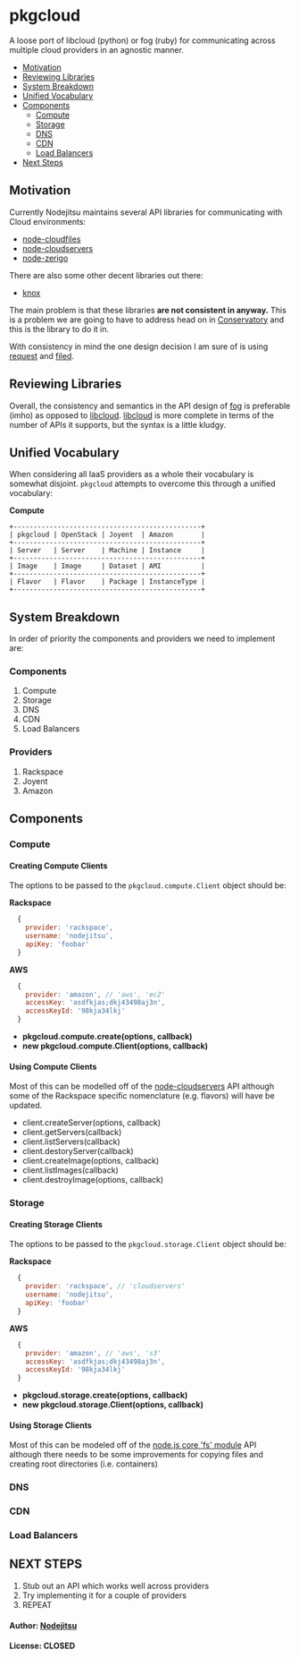 # pkgcloud 

A loose port of libcloud (python) or fog (ruby) for communicating across multiple cloud providers in an agnostic manner.

* [Motivation](#motivation)
* [Reviewing Libraries](#reviewing-libraries)
* [System Breakdown](#system-breakdown)
* [Unified Vocabulary](#unified-vocabulary)
* [Components](#components)
  * [Compute](#compute)
  * [Storage](#storage)
  * [DNS](#dns)
  * [CDN](#cdn)
  * [Load Balancers](#load-balancers)
* [Next Steps](#next-steps)

<a name="motiviation"></a>
## Motivation

Currently Nodejitsu maintains several API libraries for communicating with Cloud environments:

* [node-cloudfiles](https://github.com/nodejitsu/node-cloudfiles)
* [node-cloudservers](https://github.com/nodejitsu/node-cloudservers)
* [node-zerigo](https://github.com/nodejitsu/node-zerigo)

There are also some other decent libraries out there:

* [knox](https://github.com/learnboost/knox)

The main problem is that these libraries **are not consistent in anyway.** This is a problem we are going to have to address head on in [Conservatory](https://github.com/nodejitsu/conservatory) and this is the library to do it in.

With consistency in mind the one design decision I am sure of is using [request](https://github.com/mikeal/request) and [filed](https://github.com/mikeal/filed).

<a name="reviewing-libraries"></a>
## Reviewing Libraries

Overall, the consistency and semantics in the API design of [fog][0] is preferable (imho) as opposed to [libcloud][1]. [libcloud][1] is more complete in terms of the number of APIs it supports, but the syntax is a little kludgy. 

<a name="Unified Vocabulary"></a>
## Unified Vocabulary

When considering all IaaS providers as a whole their vocabulary is somewhat disjoint. `pkgcloud` attempts to overcome this through a unified vocabulary:

**Compute**

```
+-----------------------------------------------+
| pkgcloud | OpenStack | Joyent  | Amazon       |
+-----------------------------------------------+
| Server   | Server    | Machine | Instance     |
+-----------------------------------------------+
| Image    | Image     | Dataset | AMI          | 
+-----------------------------------------------+
| Flavor   | Flavor    | Package | InstanceType |
+-----------------------------------------------+
```


<a name="system-breakdown"></a>
## System Breakdown

In order of priority the components and providers we need to implement are:

### Components

1. Compute
2. Storage
3. DNS
4. CDN
5. Load Balancers

### Providers

1. Rackspace
2. Joyent
3. Amazon

<a name="components"></a>
## Components

<a name="compute"></a>
### Compute

#### Creating Compute Clients
The options to be passed to the `pkgcloud.compute.Client` object should be:

**Rackspace**

``` js
  {
    provider: 'rackspace',
    username: 'nodejitsu',
    apiKey: 'foobar'
  }
```

**AWS**

``` js
  {
    provider: 'amazon', // 'aws', 'ec2'
    accessKey: 'asdfkjas;dkj43498aj3n',
    accessKeyId: '98kja34lkj'
  }
```

* **pkgcloud.compute.create(options, callback)**
* **new pkgcloud.compute.Client(options, callback)**

#### Using Compute Clients
Most of this can be modelled off of the [node-cloudservers](https://github.com/nodejitsu/node-cloudservers) API although some of the Rackspace specific nomenclature (e.g. flavors) will have be updated. 

* client.createServer(options, callback)
* client.getServers(callback)
* client.listServers(callback)
* client.destoryServer(callback)
* client.createImage(options, callback)
* client.listImages(callback)
* client.destroyImage(options, callback)

<a name="storage"></a>
### Storage

#### Creating Storage Clients
The options to be passed to the `pkgcloud.storage.Client` object should be:

**Rackspace**

``` js
  {
    provider: 'rackspace', // 'cloudservers'
    username: 'nodejitsu',
    apiKey: 'foobar'
  }
```

**AWS**

``` js
  {
    provider: 'amazon', // 'aws', 's3'
    accessKey: 'asdfkjas;dkj43498aj3n',
    accessKeyId: '98kja34lkj'
  }
```

* **pkgcloud.storage.create(options, callback)**
* **new pkgcloud.storage.Client(options, callback)**

#### Using Storage Clients
Most of this can be modeled off of the [node.js core 'fs' module](http://nodejs.org/docs/v0.4.12/api/fs.html) API although there needs to be some improvements for copying files and creating root directories (i.e. containers)

<a name="dns"></a>
### DNS

<a name="cdn"></a>
### CDN

<a name="load-balancers"></a>
### Load Balancers

<a name="next-steps"></a>
## NEXT STEPS

1. Stub out an API which works well across providers
2. Try implementing it for a couple of providers
3. REPEAT

#### Author: [Nodejitsu](http://nodejitsu.com)
#### License: CLOSED

[0]: http://fog.io
[1]: http://libcloud.apache.org/index.html
[2]: http://vowsjs.org
[3]: http://npmjs.org